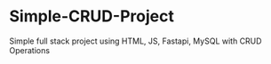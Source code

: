# Simple-CRUD-Project
Simple full stack project using HTML, JS, Fastapi, MySQL with CRUD Operations
